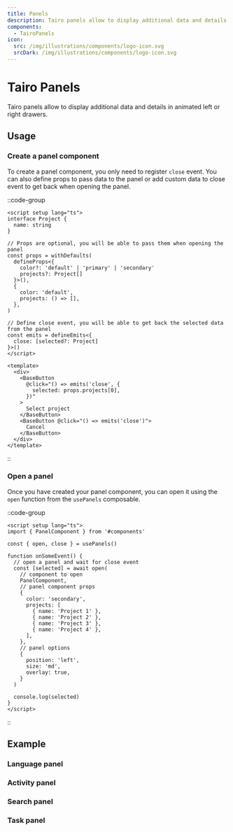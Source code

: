 ```yaml
---
title: Panels
description: Tairo panels allow to display additional data and details in animated left or right drawers.
components:
  - TairoPanels
icon:
  src: /img/illustrations/components/logo-icon.svg
  srcDark: /img/illustrations/components/logo-icon.svg
---
```


# Tairo Panels

Tairo panels allow to display additional data and details in animated left or right drawers.

## Usage

### Create a panel component

To create a panel component, you only need to register `close` event. You can also define props to pass data to the panel or add custom data to close event to get back when opening the panel.

::code-group
```vue [<app>/app/components/PanelComponent.vue]
<script setup lang="ts">
interface Project {
  name: string
}

// Props are optional, you will be able to pass them when opening the panel
const props = withDefaults(
  defineProps<{
    color?: 'default' | 'primary' | 'secondary'
    projects?: Project[]
  }>(),
  {
    color: 'default',
    projects: () => [],
  },
)

// Define close event, you will be able to get back the selected data from the panel
const emits = defineEmits<{
  close: [selected?: Project]
}>()
</script>

<template>
  <div>
    <BaseButton
      @click="() => emits('close', {
        selected: props.projects[0],
      })"
    >
      Select project
    </BaseButton>
    <BaseButton @click="() => emits('close')">
      Cancel
    </BaseButton>
  </div>
</template>
```
::

### Open a panel
Once you have created your panel component, you can open it using the `open` function from the `usePanels` composable.

::code-group
```vue [<app>/app/components/MyComponent.vue]
<script setup lang="ts">
import { PanelComponent } from '#components'

const { open, close } = usePanels()

function onSomeEvent() {
  // open a panel and wait for close event
  const [selected] = await open(
    // component to open
    PanelComponent,
    // panel component props
    {
      color: 'secondary',
      projects: [
        { name: 'Project 1' },
        { name: 'Project 2' },
        { name: 'Project 3' },
        { name: 'Project 4' },
      ],
    },
    // panel options
    {
      position: 'left',
      size: 'md',
      overlay: true,
    }
  )

  console.log(selected)
}
</script>
```
::

## Example

### Language panel

<!-- demo: #examples/panel/language -->

### Activity panel

<!-- demo: #examples/panel/activity -->

### Search panel

<!-- demo: #examples/panel/search -->

### Task panel

<!-- demo: #examples/panel/task -->
